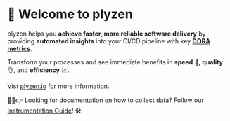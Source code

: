 # 👋 Welcome to plyzen

plyzen helps you **achieve faster, more reliable software delivery** by providing **automated insights** into your CI/CD pipeline with key **[DORA metrics](https://dora.dev/guides/dora-metrics-four-keys/)**.

Transform your processes and see immediate benefits in **speed** 🚀, **quality** 👌, and **efficiency** 📈.

Vist [plyzen.io](https://plyzen.io) for more information.

👨‍💻👉 Looking for documentation on how to collect data? Follow our [Instrumentation Guide](https://github.com/plyzen/plyzen-instrumentation-guide)! 🛠️

